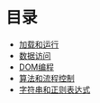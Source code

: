 # 目录
- [加载和运行](https://github.com/ArcherGrey/study/blob/master/JavaScript/HPjavascript/HPjavascript1.md)
- [数据访问](https://github.com/ArcherGrey/study/blob/master/JavaScript/HPjavascript/HPjavascript2.md)
- [DOM编程](https://github.com/ArcherGrey/study/blob/master/JavaScript/HPjavascript/HPjavascript3.md)
- [算法和流程控制](https://github.com/ArcherGrey/study/blob/master/JavaScript/HPjavascript/HPjavascript4.md)
- [字符串和正则表达式]()
